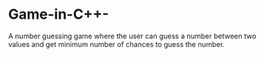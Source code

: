 # Game-in-C++-
A number guessing game where the user can guess a number between two values and get minimum number of chances to guess the number.
